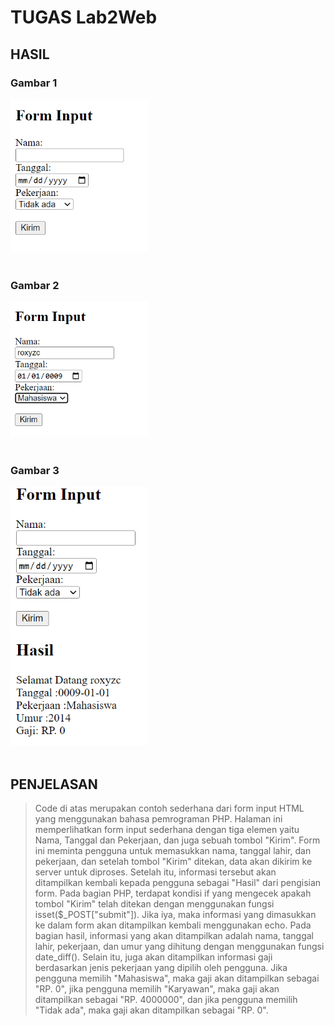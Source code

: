 # TUGAS Lab2Web

## HASIL

### Gambar 1

<img src="./img/img1.png" style="margin: auto; width:220px;"><br><br>

### Gambar 2

<img src="./img/img2.png" style="margin: auto; width:220px;"><br><br>

### Gambar 3

<img src="./img/img3.png" style="margin: auto; width:220px;"><br><br>

## PENJELASAN

> Code di atas merupakan contoh sederhana dari form input HTML yang menggunakan bahasa pemrograman PHP. Halaman ini memperlihatkan form input sederhana dengan tiga elemen yaitu Nama, Tanggal dan Pekerjaan, dan juga sebuah tombol "Kirim". Form ini meminta pengguna untuk memasukkan nama, tanggal lahir, dan pekerjaan, dan setelah tombol "Kirim" ditekan, data akan dikirim ke server untuk diproses. Setelah itu, informasi tersebut akan ditampilkan kembali kepada pengguna sebagai "Hasil" dari pengisian form. Pada bagian PHP, terdapat kondisi if yang mengecek apakah tombol "Kirim" telah ditekan dengan menggunakan fungsi isset($\_POST["submit"]). Jika iya, maka informasi yang dimasukkan ke dalam form akan ditampilkan kembali menggunakan echo. Pada bagian hasil, informasi yang akan ditampilkan adalah nama, tanggal lahir, pekerjaan, dan umur yang dihitung dengan menggunakan fungsi date_diff(). Selain itu, juga akan ditampilkan informasi gaji berdasarkan jenis pekerjaan yang dipilih oleh pengguna. Jika pengguna memilih "Mahasiswa", maka gaji akan ditampilkan sebagai "RP. 0", jika pengguna memilih "Karyawan", maka gaji akan ditampilkan sebagai "RP. 4000000", dan jika pengguna memilih "Tidak ada", maka gaji akan ditampilkan sebagai "RP. 0".

</p>
